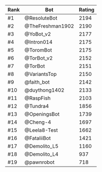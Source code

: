 Rank|Bot|Rating
---|---|---
#1|@ResoluteBot|2194
#2|@TheFreshman1902|2190
#3|@YoBot_v2|2177
#4|@Intron014|2175
#5|@ToromBot|2175
#6|@TorBot_v2|2152
#7|@TorBot|2151
#8|@VariantsTop|2150
#9|@faith_bot|2142
#10|@duythong1402|2133
#11|@RaspFish|2103
#12|@Tundra4|1856
#13|@OpeningsBot|1739
#14|@Cheng-4|1697
#15|@Leela8-Test|1662
#16|@FataliiBot|1421
#17|@Demolito_L5|1160
#18|@Demolito_L4|937
#19|@pawnrobot|718
